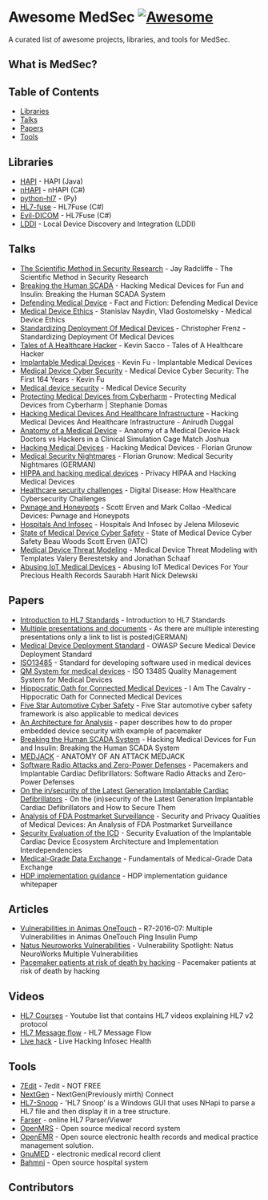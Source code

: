 # Awesome MedSec [![Awesome](https://cdn.rawgit.com/sindresorhus/awesome/d7305f38d29fed78fa85652e3a63e154dd8e8829/media/badge.svg)](https://github.com/sindresorhus/awesome)

A curated list of awesome projects, libraries, and tools for MedSec.

## What is MedSec?


## Table of Contents

<!-- MarkdownTOC depth=4 -->
- [Libraries](#libraries)
- [Talks](#talks)
- [Papers](#papers)
- [Tools](#tools)


## Libraries
* [HAPI](https://github.com/hapifhir/hapi-hl7v2) - HAPI (Java)
* [nHAPI](https://github.com/duaneedwards/nHapi) - nHAPI (C#) 
* [python-hl7](https://github.com/johnpaulett/python-hl7) - (Py)
* [HL7-fuse](https://github.com/dib0/HL7Fuse) - HL7Fuse (C#)
* [Evil-DICOM](https://github.com/rexcardan/Evil-DICOM) - HL7Fuse (C#)
* [LDDI](https://github.com/universAAL/lddi) - Local Device Discovery and Integration (LDDI)
## Talks
* [The Scientific Method in Security Research](https://www.youtube.com/watch?v=UkA9JOUcFi4) -  Jay Radcliffe - The Scientific Method in Security Research
* [Breaking the Human SCADA](https://www.youtube.com/watch?v=avf5XF8yS60) - Hacking Medical Devices for Fun and Insulin: Breaking the Human SCADA System
* [Defending Medical Device](https://www.youtube.com/watch?v=RsUJ7qETssU) - Fact and Fiction: Defending Medical Device
* [Medical Device Ethics](https://www.youtube.com/watch?v=g3lvY5an4-E) - Stanislav Naydin, Vlad Gostomelsky - Medical Device Ethics
* [Standardizing Deployment Of Medical Devices](https://www.youtube.com/watch?v=ODiZc04CzgE) - Christopher Frenz - Standardizing Deployment Of Medical Devices
* [Tales of A Healthcare Hacker](https://www.youtube.com/watch?v=ij7uuY-3eXk) - Kevin Sacco - Tales of A Healthcare Hacker
* [Implantable Medical Devices](https://www.youtube.com/watch?v=shTj9WVhVyU) - Kevin Fu - Implantable Medical Devices
* [Medical Device Cyber Security](https://www.youtube.com/watch?v=QKgdvmomopw) - Medical Device Cyber Security: The First 164 Years - Kevin Fu
* [Medical device security](https://www.youtube.com/watch?v=FmFLAlZO6ig) - Medical Device Security
* [Protecting Medical Devices from Cyberharm](https://www.youtube.com/watch?v=EyqwUFJKZo0) - Protecting Medical Devices from Cyberharm | Stephanie Domas
* [Hacking Medical Devices And Healthcare Infrastructure](https://www.youtube.com/watch?v=3S6RQo-OQ24) - Hacking Medical Devices And Healthcare Infrastructure - Anirudh Duggal
* [Anatomy of a Medical Device](https://www.youtube.com/watch?v=FnvcocyI4pI) - Anatomy of a Medical Device Hack Doctors vs Hackers in a Clinical Simulation Cage Match Joshua
* [Hacking Medical Devices](https://www.youtube.com/watch?v=KIU2mNpXsPg) - Hacking Medical Devices - Florian Grunow
* [Medical Security Nightmares](https://www.youtube.com/watch?v=0F_eScTUris) - Florian Grunow: Medical Security Nightmares (GERMAN)
* [HIPPA and hacking medical devices](https://www.youtube.com/watch?v=_aqOOPUwJhE) - Privacy HIPAA and Hacking Medical Devices
* [Healthcare security challenges](https://www.youtube.com/watch?v=yjZ-KiZlk7Q) - Digital Disease: How Healthcare Cybersecurity Challenges
* [Pwnage and Honeypots](https://www.youtube.com/watch?v=ZusL2BY6_XU) - Scott Erven and Mark Collao -Medical Devices: Pwnage and Honeypots
* [Hospitals And Infosec](https://www.youtube.com/watch?v=5QDdXPWZS1c) - Hospitals And Infosec by Jelena Milosevic
* [State of Medical Device Cyber Safety](https://www.youtube.com/watch?v=SLMafs9FMvE) - State of Medical Device Cyber Safety Beau Woods Scott Erven (IATC)
* [Medical Device Threat Modeling](https://www.youtube.com/watch?v=_5uVtINSr_w) - Medical Device Threat Modeling with Templates Valery Berestetsky and Jonathan Schaaf
* [Abusing IoT Medical Devices](https://www.youtube.com/watch?v=w7kI4M9Ym2Q) - Abusing IoT Medical Devices For Your Precious Health Records Saurabh Harit Nick Delewski


## Papers
* [Introduction to HL7 Standards](http://www.hl7.org/implement/standards/index.cfm?ref=nav) - Introduction to HL7 Standards
* [Multiple presentations and documents](https://www.infosec-health.ch/downloads.html) - As there are multiple interesting presentations only a link to list is posted(GERMAN)
* [Medical Device Deployment Standard](https://www.owasp.org/index.php/OWASP_Secure_Medical_Device_Deployment_Standard) - OWASP Secure Medical Device Deployment Standard
* [ISO13485](https://www.iso.org/standard/59752.html) - Standard for developing software used in medical devices
* [QM System for medical devices](https://www.tuv-sud.co.uk/uk-en/industry/healthcare-medical-devices/quality-management-amp-quality-control/iso-13485-quality-management-system-for-medical-devices) - ISO 13485 Quality Management System for Medical Devices
* [Hippocratic Oath for Connected Medical Devices](https://www.iamthecavalry.org/wp-content/uploads/2016/01/I-Am-The-Cavalry-Hippocratic-Oath-for-Connected-Medical-Devices.pdf) - I Am The Cavalry - Hippocratic Oath for Connected Medical Devices
* [Five Star Automotive Cyber Safety](https://www.iamthecavalry.org/wp-content/uploads/2014/08/Five-Star-Automotive-Cyber-Safety-February-2015.pdf) - Five Star automotive cyber safety framework is also applicable to medical devices
* [An Architecture for Analysis](https://www.cs.ucsb.edu/~jmcmahan/research/top_picks_18.pdf) - paper describes how to do proper embedded device security with example of pacemaker
* [Breaking the Human SCADA System](https://media.blackhat.com/bh-us-11/Radcliffe/BH_US_11_Radcliffe_Hacking_Medical_Devices_WP.pdf) - Hacking Medical Devices for Fun and Insulin: Breaking the Human SCADA System
* [MEDJACK](https://securityledger.com/wp-content/uploads/2015/06/AOA_MEDJACK_LAYOUT_6-0_6-3-2015-1.pdf) - ANATOMY OF AN ATTACK MEDJACK
* [Software Radio Attacks and Zero-Power Defenses](https://www.secure-medicine.org/hubfs/public/publications/icd-study.pdf) - Pacemakers and Implantable Cardiac Defibrillators: Software Radio Attacks and Zero-Power Defenses
* [On the in/security of the Latest Generation Implantable Cardiac Defibrillators]( https://www.esat.kuleuven.be/cosic/publications/article-2678.pdf) - On the (in)security of the Latest Generation Implantable Cardiac Defibrillators and How to Secure Them
* [Analysis of FDA Postmarket Surveillance](https://journals.plos.org/plosone/article/file?id=10.1371/journal.pone.0040200&type=printable) - Security and Privacy Qualities of Medical Devices: An Analysis of FDA Postmarket Surveillance
* [Security Evaluation of the ICD](https://drive.google.com/file/d/0B_GspGER4QQTYkJfaVlBeGVCSW8/view) - Security Evaluation of the Implantable Cardiac Device Ecosystem Architecture and Implementation Interdependencies
* [Medical-Grade Data Exchange](https://www.pchalliance.org/sites/pchalliance/files/Fundamentals_Medical-Grade_Data_Exchange_Sep2018.pdf) - Fundamentals of Medical-Grade Data Exchange
* [HDP implementation guidance](https://www.bluetooth.org/docman/handlers/downloaddoc.ashx?doc_id=225927) - HDP implementation guidance whitepaper





## Articles
* [Vulnerabilities in Animas OneTouch](https://blog.rapid7.com/2016/10/04/r7-2016-07-multiple-vulnerabilities-in-animas-onetouch-ping-insulin-pump/) - R7-2016-07: Multiple Vulnerabilities in Animas OneTouch Ping Insulin Pump
* [Natus Neuroworks Vulnerabilities](https://blog.talosintelligence.com/2018/04/vulnerability-spotlight-natus.html?m=1) - Vulnerability Spotlight: Natus NeuroWorks Multiple Vulnerabilities
* [Pacemaker patients at risk of death by hacking](https://www.tirosec.com/pacemaker-patients-at-risk-of-death-by-hacking/) - Pacemaker patients at risk of death by hacking


## Videos
* [HL7 Courses](https://www.youtube.com/watch?v=ZAgdYR1rmEQ&list=PLNH9Hx9ks4CediBpp9Yr9N8icTfCr0TUN) - Youtube list that contains HL7 videos explaining HL7 v2 protocol
* [HL7 Message flow](https://www.youtube.com/watch?v=-suRA7cJ9fI) - HL7 Message Flow
* [Live hack](https://www.youtube.com/watch?v=2svPAJViJ1o) - Live Hacking Infosec Health



## Tools 
* [7Edit](http://www.7edit.com/home/index.php) - 7edit - NOT FREE
* [NextGen](https://www.nextgen.com/products-and-services/integration-engine) - NextGen(Previously mirth) Connect 
* [HL7-Snoop](https://github.com/dgrinberg/HL7-Snoop) - 'HL7 Snoop' is a Windows GUI that uses NHapi to parse a HL7 file and then display it in a tree structure.
* [Farser](https://hl7.cc/) - online HL7 Parser/Viewer
* [OpenMRS](https://openmrs.org/) - Open source medical record system
* [OpenEMR](https://www.open-emr.org/) - Open source electronic health records and medical practice management solution.
* [GnuMED](http://wiki.gnumed.de/bin/view/Gnumed) - electronic medical record client 
* [Bahmni](https://www.bahmni.org) - Open source hospital system 

## Contributors

